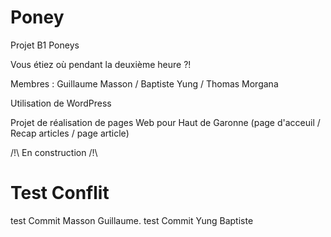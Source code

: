 ﻿# Poney
Projet B1 Poneys

Vous étiez où pendant la deuxième heure ?!

Membres : Guillaume Masson / Baptiste Yung / Thomas Morgana

Utilisation de WordPress

Projet de réalisation de pages Web pour Haut de Garonne (page d'acceuil / Recap articles / page article)

/!\ En construction /!\


Test Conflit 
=======

test Commit Masson Guillaume.
test Commit Yung Baptiste

